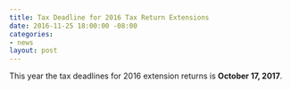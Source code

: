 ```yaml
---
title: Tax Deadline for 2016 Tax Return Extensions
date: 2016-11-25 18:00:00 -08:00
categories:
- news
layout: post
---
```


This year the tax deadlines for 2016 extension returns is **October 17, 2017**.
